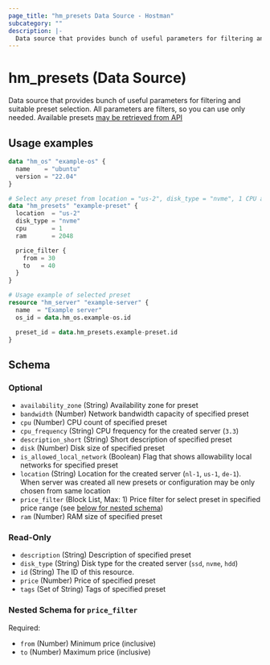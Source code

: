 ```yaml
---
page_title: "hm_presets Data Source - Hostman"
subcategory: ""
description: |-
  Data source that provides bunch of useful parameters for filtering and suitable preset selection. All parameters are filters, so you can use only needed. Available presets may be retrieved from API https://hostman.com/api/v1/presets/servers
---
```


# hm_presets (Data Source)

Data source that provides bunch of useful parameters for filtering and suitable preset selection. All parameters are filters, so you can use only needed. Available presets [may be retrieved from API](https://hostman.com/api/v1/presets/servers)

## Usage examples

```terraform
data "hm_os" "example-os" {
  name    = "ubuntu"
  version = "22.04"
}

# Select any preset from location = "us-2", disk_type = "nvme", 1 CPU and 2 Gb RAM with price from 30$ up to 40$
data "hm_presets" "example-preset" {
  location  = "us-2"
  disk_type = "nvme"
  cpu       = 1
  ram       = 2048

  price_filter {
    from = 30
    to   = 40
  }
}

# Usage example of selected preset
resource "hm_server" "example-server" {
  name  = "Example server"
  os_id = data.hm_os.example-os.id

  preset_id = data.hm_presets.example-preset.id
}
```

<!-- schema generated by tfplugindocs -->
## Schema

### Optional

- `availability_zone` (String) Availability zone for preset
- `bandwidth` (Number) Network bandwidth capacity of specified preset
- `cpu` (Number) CPU count of specified preset
- `cpu_frequency` (String) CPU frequency for the created server (`3.3`)
- `description_short` (String) Short description of specified preset
- `disk` (Number) Disk size of specified preset
- `is_allowed_local_network` (Boolean) Flag that shows allowability local networks for specified preset
- `location` (String) Location for the created server  (`nl-1`, `us-1`, `de-1`). When server was created all new presets or configuration may be only chosen from same location
- `price_filter` (Block List, Max: 1) Price filter for select preset in specified price range (see [below for nested schema](#nestedblock--price_filter))
- `ram` (Number) RAM size of specified preset

### Read-Only

- `description` (String) Description of specified preset
- `disk_type` (String) Disk type for the created server (`ssd`, `nvme`, `hdd`)
- `id` (String) The ID of this resource.
- `price` (Number) Price of specified preset
- `tags` (Set of String) Tags of specified preset

<a id="nestedblock--price_filter"></a>
### Nested Schema for `price_filter`

Required:

- `from` (Number) Minimum price (inclusive)
- `to` (Number) Maximum price (inclusive)

